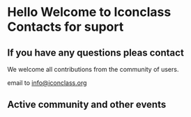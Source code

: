 # Hello Welcome to Iconclass Contacts for suport 

## If you have any questions pleas contact

We welcome all contributions from the community of users.

email to info@iconclass.org


## Active community and other events 



